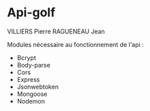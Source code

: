 # Api-golf

VILLIERS Pierre
RAGUENEAU Jean

Modules nécessaire au fonctionnement de l'api :
- Bcrypt
- Body-parse
- Cors
- Express
- Jsonwebtoken
- Mongoose
- Nodemon
